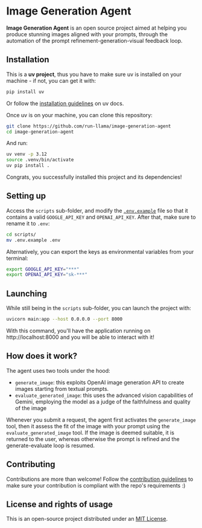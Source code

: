 # Image Generation Agent

**Image Generation Agent** is an open source project aimed at helping you produce stunning images aligned with your prompts, through the automation of the prompt refinement-generation-visual feedback loop.

## Installation

This is a **uv project**, thus you have to make sure uv is installed on your machine - if not, you can get it with:

```bash
pip install uv
```

Or follow the [installation guidelines](#) on uv docs.

Once uv is on your machine, you can clone this repository:

```bash
git clone https://github.com/run-llama/image-generation-agent
cd image-generation-agent
```

And run:

```bash
uv venv -p 3.12
source .venv/bin/activate
uv pip install .
```

Congrats, you successfully installed this project and its dependencies!

## Setting up

Access the `scripts` sub-folder, and modify the [`.env.example`](./scripts/.env.example) file so that it contains a valid `GOOGLE_API_KEY` and `OPENAI_API_KEY`. After that, make sure to rename it to `.env`:

```bash
cd scripts/
mv .env.example .env
```

Alternatively, you can export the keys as environmental variables from your terminal:

```bash
export GOOGLE_API_KEY="***"
export OPENAI_API_KEY="sk-***"
```

## Launching

While still being in the `scripts` sub-folder, you can launch the project with:

```bash
uvicorn main:app --host 0.0.0.0 --port 8000
```

With this command, you'll have the application running on http://localhost:8000 and you will be able to interact with it!

## How does it work?

The agent uses two tools under the hood:

- `generate_image`: this exploits OpenAI image generation API to create images starting from textual prompts.
- `evaluate_generated_image`: this uses the advanced vision capabilities of Gemini, employing the model as a judge of the faithfulness and quality of the image

Whenever you submit a request, the agent first activates the `generate_image` tool, then it assess the fit of the image with your prompt using the `evaluate_generated_image` tool. If the image is deemed suitable, it is returned to the user, whereas otherwise the prompt is refined and the generate-evaluate loop is resumed.

## Contributing

Contributions are more than welcome! Follow the [contribution guidelines](CONTRIBUTING.md) to make sure your contribution is compliant with the repo's requirements :)

## License and rights of usage

This is an open-source project distributed under an [MIT License](LICENSE).
